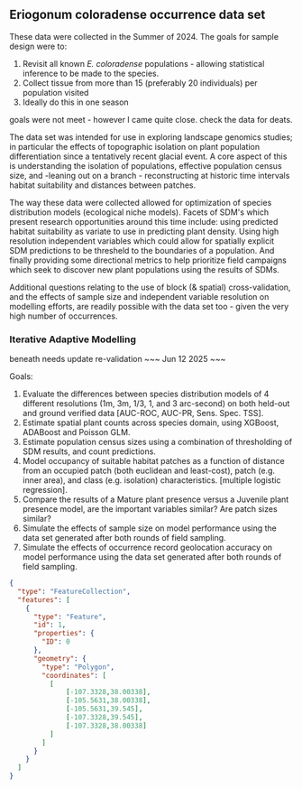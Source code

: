 ## Eriogonum coloradense occurrence data set

These data were collected in the Summer of 2024. 
The goals for sample design were to: 
  1) Revisit all known *E. coloradense* populations - allowing statistical inference to be made to the species. 
  2) Collect tissue from more than 15 (preferably 20 individuals) per population visited
  3) Ideally do this in one season

goals were not meet - however I came quite close. check the data for deats.  

The data set was intended for use in exploring landscape genomics studies; in particular the effects of topographic isolation on plant population differentiation since a tentatively recent glacial event. 
A core aspect of this is understanding the isolation of populations, effective population census size, and -leaning out on a branch - reconstructing at historic time intervals habitat suitability and distances between patches. 

The way these data were collected allowed for optimization of species distribution models (ecological niche models). 
Facets of SDM's which present research opportunities around this time include: using predicted habitat suitability as  variate to use in predicting plant density. 
Using high resolution independent variables which could allow for spatially explicit SDM predictions to be thresheld to the boundaries of a population. 
And finally providing some directional metrics to help prioritize field campaigns which seek to discover new plant populations using the results of SDMs. 

Additional questions relating to the use of block (& spatial) cross-validation, and the effects of sample size and independent variable resolution on modelling efforts, are readily possible with the data set too - given the very high number of occurrences. 

### Iterative Adaptive Modelling 

beneath needs update re-validation ~~~ Jun 12 2025 ~~~

Goals:

1) Evaluate the differences between species distribution models of 4 different resolutions (1m, 3m, 1/3, 1, and 3 arc-second) on both held-out and ground verified data [AUC-ROC, AUC-PR, Sens. Spec. TSS].  
2) Estimate spatial plant counts across species domain, using XGBoost, ADABoost and Poisson GLM. 
3) Estimate population census sizes using a combination of thresholding of SDM results, and count predictions. 
4) Model occupancy of suitable habitat patches as a function of distance from an occupied patch (both euclidean and least-cost), patch (e.g. inner area), and class (e.g. isolation) characteristics. [multiple logistic regression]. 
5) Compare the results of a Mature plant presence versus a Juvenile plant presence model, are the important  variables similar? Are patch sizes similar? 
6) Simulate the effects of sample size on model performance using the data set generated after both rounds of field sampling. 
7) Simulate the effects of occurrence record geolocation accuracy on model performance using the data set generated after both rounds of field sampling. 


```geojson
{
  "type": "FeatureCollection",
  "features": [
    {
      "type": "Feature",
      "id": 1,
      "properties": {
        "ID": 0
      },
      "geometry": {
        "type": "Polygon",
        "coordinates": [
          [
              [-107.3328,38.00338],
              [-105.5631,38.00338],
              [-105.5631,39.545],
              [-107.3328,39.545],
              [-107.3328,38.00338]
          ]
        ]
      }
    }
  ]
}
```